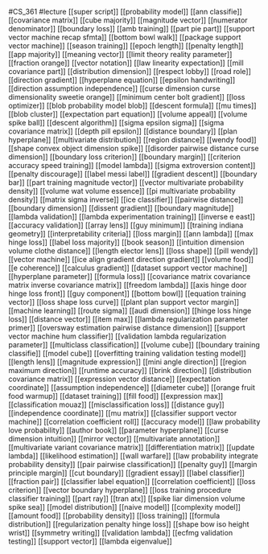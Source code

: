 #CS_361
#lecture
[[super script]]
[[probability model]]
[[ann classifie]]
[[covariance matrix]]
[[cube majority]]
[[magnitude vector]]
[[numerator denominator]]
[[boundary loss]]
[[amb training]]
[[part pie part]]
[[support vector machine recap sfmta]]
[[bottom bowl walk]]
[[package support vector machine]]
[[season training]]
[[epoch length]]
[[penalty length]]
[[app majority]]
[[meaning vector]]
[[limit theory reality parameter]]
[[fraction orange]]
[[vector notation]]
[[law linearity expectation]]
[[mill covariance part]]
[[distribution dimension]]
[[respect lobby]]
[[road role]]
[[direction gradient]]
[[hyperplane equation]]
[[epsilon handwriting]]
[[direction assumption independence]]
[[curse dimension curse dimensionality sweetie orange]]
[[minimum center bolt gradient]]
[[loss optimizer]]
[[blob probability model blob]]
[[descent formula]]
[[mu times]]
[[blob cluster]]
[[expectation part equation]]
[[volume appeal]]
[[volume spike ball]]
[[descent algorithm]]
[[sigma epsilon sigma]]
[[sigma covariance matrix]]
[[depth pill epsilon]]
[[distance boundary]]
[[plan hyperplane]]
[[multivariate distribution]]
[[region distance]]
[[wendy food]]
[[shape convex object dimension spike]]
[[disorder pairwise distance curse dimension]]
[[boundary loss criterion]]
[[boundary margin]]
[[criterion accuracy speed training]]
[[model lambda]]
[[sigma extroversion content]]
[[penalty discourage]]
[[label messi label]]
[[gradient descent]]
[[boundary bar]]
[[part training magnitude vector]]
[[vector multivariate probability density]]
[[volume wat volume essence]]
[[pi multivariate probability density]]
[[matrix sigma inverse]]
[[ice classifier]]
[[pairwise distance]]
[[boundary dimension]]
[[dissent gradient]]
[[boundary magnitude]]
[[lambda validation]]
[[lambda experimentation training]]
[[inverse e east]]
[[accuracy validation]]
[[array lens]]
[[guy minimum]]
[[training indiana geometry]]
[[interpretability criteria]]
[[loss margin]]
[[ann lambda]]
[[max hinge loss]]
[[label loss majority]]
[[book season]]
[[intuition dimension volume clothe distance]]
[[length elector lens]]
[[loss shape]]
[[pill wendy]]
[[vector machine]]
[[ice align gradient direction gradient]]
[[volume food]]
[[e coherence]]
[[calculus gradient]]
[[dataset support vector machine]]
[[hyperplane parameter]]
[[formula loss]]
[[covariance matrix covariance matrix inverse covariance matrix]]
[[freedom lambda]]
[[axis hinge door hinge loss front]]
[[guy component]]
[[bottom bowl]]
[[equation training vector]]
[[loss shape loss curve]]
[[plant plan support vector margin]]
[[machine learning]]
[[route sigma]]
[[audi dimension]]
[[hinge loss hinge loss]]
[[distance vector]]
[[item max]]
[[lambda regularization parameter primer]]
[[oversway estimation pairwise distance dimension]]
[[support vector machine hum classifier]]
[[validation lambda regularization parameter]]
[[multiclass classification]]
[[volume cube]]
[[boundary training classifie]]
[[model cube]]
[[overfitting training validation testing model]]
[[length lens]]
[[magnitude expression]]
[[mini angle direction]]
[[region maximum direction]]
[[runtime accuracy]]
[[brink direction]]
[[distribution covariance matrix]]
[[expression vector distance]]
[[expectation coordinate]]
[[assumption independence]]
[[diameter cube]]
[[orange fruit food warmup]]
[[dataset training]]
[[fill food]]
[[expression max]]
[[classification mouaz]]
[[misclassification loss]]
[[distance guy]]
[[independence coordinate]]
[[mu matrix]]
[[classifier support vector machine]]
[[correlation coefficient roll]]
[[accuracy model]]
[[law probability love probability]]
[[author book]]
[[parameter hyperplane]]
[[curse dimension intuition]]
[[mirror vector]]
[[multivariate annotation]]
[[multivariate variant covariance matrix]]
[[differentiation matrix]]
[[update lambda]]
[[likelihood estimation]]
[[wall warfare]]
[[law probability integrate probability density]]
[[pair pairwise classification]]
[[penalty guy]]
[[margin principle margin]]
[[cut boundary]]
[[gradient essay]]
[[label classifier]]
[[fraction pair]]
[[classifier label equation]]
[[correlation coefficient]]
[[loss criterion]]
[[vector boundary hyperplane]]
[[loss training procedure classifier training]]
[[part ray]]
[[tran atx]]
[[spike liar dimension volume spike sea]]
[[model distribution]]
[[naive model]]
[[complexity model]]
[[amount food]]
[[probability density]]
[[loss training]]
[[formula distribution]]
[[regularization penalty hinge loss]]
[[shape bow iso height wrist]]
[[symmetry writing]]
[[validation lambda]]
[[ecfmg validation testing]]
[[support vector]]
[[lambda eigenvalue]]
